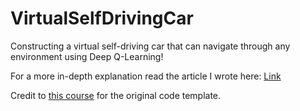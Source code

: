 # VirtualSelfDrivingCar

Constructing a virtual self-driving car that can navigate through any environment using Deep Q-Learning!

For a more in-depth explanation read the article I wrote here: [Link](https://medium.com/@irhan.iftikar/building-a-virtual-self-driving-car-using-deep-q-learning-5bbaad0fb26d)

Credit to [this course](https://www.udemy.com/course/artificial-intelligence-az/) for the original code template.

